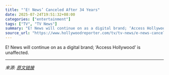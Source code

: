 ```yaml
---
title: "‘E! News’ Canceled After 34 Years"
date: 2025-07-24T19:51:32+08:00
categories: ["entertainment"]
tags: ["TV", "TV News"]
summary: "E! News will continue on as a digital brand; ‘Access Hollywood’ is unaffected."
source_url: "https://www.hollywoodreporter.com/tv/tv-news/e-news-canceled-1236328449/"
---
```


E! News will continue on as a digital brand; ‘Access Hollywood’ is unaffected.

---

*来源: [原文链接](https://www.hollywoodreporter.com/tv/tv-news/e-news-canceled-1236328449/)*
